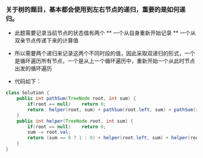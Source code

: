 <H3> 关于树的题目，基本都会使用到左右节点的递归，重要的是如何递归。 </H3>

* 此题需要记录当前节点的状态值有两个
** 一个从自身重新开始记录
** 一个从双亲节点传递下来的计算值

* 所以需要两个递归来记录这两个不同时段的值，因此采取双递归的形式，一个是循环遍历所有节点，一个是从上一个循环遍历中，重新开始一个从此时节点出发的循环遍历

* 代码如下：
```java
class Solution {
    public int pathSum(TreeNode root, int sum) {
        if(root == null)    return 0;
        return  helper(root, sum) + pathSum(root.left, sum) + pathSum(root.right, sum);
    }
    public int helper(TreeNode root, int sum) {
        if(root == null)    return 0;
        sum -= root.val;
        return (sum == 0 ? 1 : 0) + helper(root.left, sum) + helper(root.right, sum);
    }
}
```
